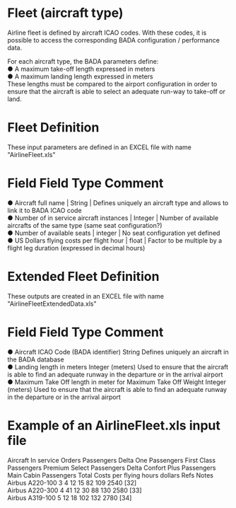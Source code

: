 # Fleet (aircraft type)

Airline fleet is defined by aircraft ICAO codes. With these codes, it is possible to access the corresponding BADA configuration / performance data.

For each aircraft type, the BADA parameters define:   
●	A maximum take-off length expressed in meters   
●	A maximum landing length expressed in meters   
These lengths must be compared to the airport configuration in order to ensure that the aircraft is able to select an adequate run-way to take-off or land.

# Fleet Definition   
These input parameters are defined in an EXCEL file with name "AirlineFleet.xls"

#  Field   Field Type  Comment    
●   Aircraft full name	| String	| Defines uniquely an aircraft type and allows to link it to BADA ICAO code   
●	Number of in service aircraft instances | Integer | Number of available aircrafts of the same type (same seat configuration?)   
●	Number of available seats | integer	| No seat configuration yet defined   
●	US Dollars flying costs per flight hour	| float	| Factor to be multiple by a flight leg duration (expressed in decimal hours)   


# Extended Fleet Definition
These outputs are created in an EXCEL file with name "AirlineFleetExtendedData.xls"   

#	Field		Field Type	Comment
●	Aircraft ICAO Code (BADA identifier)	String	Defines uniquely an aircraft in the BADA database   
●	Landing length in meters	Integer (meters)	Used to ensure that the aircraft is able to find an adequate runway in the departure or in the arrival airport   
●	Maximum Take Off length in meter for Maximum Take Off Weight 	Integer (meters)	Used to ensure that the aircraft is able to find an adequate runway in the departure or in the arrival airport   


# Example of an AirlineFleet.xls input file

Aircraft	In service	Orders	Passengers Delta One	Passengers First Class	Passengers Premium Select	Passengers Delta Confort Plus	Passengers Main Cabin	Passengers Total	Costs per flying hours dollars	Refs	Notes
Airbus A220-100	3	4		12		15	82	109	2540	[32]	
Airbus A220-300	4	41		12		30	88	130	2580	[33]	
Airbus A319-100	5			12		18	102	132	2780	[34]	
